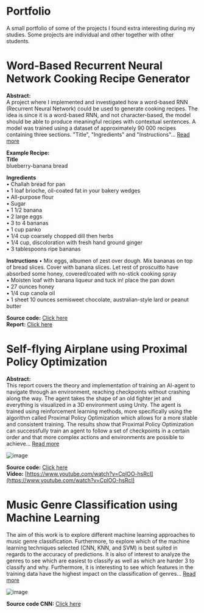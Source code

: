 # Portfolio
A small portfolio of some of the projects I found extra interesting during my studies. Some projects are individual and other together with other students.

# Word-Based Recurrent Neural Network Cooking Recipe Generator
**Abstract:**  
A project where I implemented and investigated how a word-based RNN (Recurrent
Neural Network) could be used to generate cooking recipes. The idea is since
it is a word-based RNN, and not character-based, the model should be able to
produce meaningful recipes with contextual sentences. A model was trained
using a dataset of approximately 90 000 recipes containing three sections.
"Title", "Ingredients" and "Instructions"… [Read more](https://github.com/emibr678/Portfolio/blob/main/recipe-generator/tdde16-project-recipe-generator-main/TDDE16_project_report_emibr678.pdf)

**Example Recipe:**  
**Title**  
blueberry-banana bread  

**Ingredients**  
• Challah bread for pan  
• 1 loaf brioche, oil-coated fat in your bakery wedges  
• All-purpose flour  
• Sugar  
• 1 1/2 banana  
• 2 large eggs  
• 3 to 4 bananas  
• 1 cup panko  
• 1/4 cup coarsely chopped dill then herbs  
• 1/4 cup, discoloration with fresh hand ground ginger  
• 3 tablespoons ripe bananas  

**Instructions**
• Mix eggs, albumen of zest over dough. Mix bananas on top of bread slices. Cover with banana slices. Let rest of proscuitto have absorbed some honey, covered/coated with no-stick cooking spray  
• Moisten loaf with banana liqueur and tuck in! place the pan down  
• 27 ounces honey  
• 1/4 cup canola oil  
• 1 sheet 10 ounces semisweet chocolate, australian-style lard or peanut butter  

**Source code:** [Click here](https://github.com/emibr678/Portfolio/tree/main/recipe-generator/tdde16-project-recipe-generator-main)  
**Report:** [Click here](https://github.com/emibr678/Portfolio/blob/main/recipe-generator/tdde16-project-recipe-generator-main/TDDE16_project_report_emibr678.pdf)  

# Self-flying Airplane using Proximal Policy Optimization
**Abstract:**  
This report covers the theory and implementation of training an AI-agent to navigate through an environment, reaching checkpoints without crashing along the way. The agent takes the shape of an old fighter jet and everything is visualized in a 3D environment using Unity. The agent is trained using reinforcement learning methods, more specifically using the algorithm called Proximal Policy Optimization which allows for a more stable and consistent training. The results show that Proximal Policy Optimization can successfully train an agent to follow a set of checkpoints in a certain order and that more complex actions and environments are possible to achieve... [Read more](https://github.com/emibr678/Portfolio/blob/main/self-flying-airplane-ppo/TNM095___Project__danhu028__drika827__emibr678_%20(2).pdf)  
  
![image](https://user-images.githubusercontent.com/55993222/161951366-7fd4e2fc-ba29-4e5a-aa2e-57bbd483405a.png)

**Source code:** [Click here](https://gitlab.liu.se/emibr678/tnm095-ai-plane.git)  
**Video:** [https://www.youtube.com/watch?v=CplOO-hsRcI](https://www.youtube.com/watch?v=CplOO-hsRcI)  

# Music Genre Classification using Machine Learning
The aim of this work is to explore different machine learning approaches to music genre
classification. Furthermore, to explore which of the machine learning techniques selected
(CNN, KNN, and SVM) is best suited in regards to the accuracy of predictions. It is also of
interest to analyze the genres to see which are easiest to classify as well as which are harder
3 to classify and why. Furthermore, it is interesting to see which features in the training data
have the highest impact on the classification of genres... [Read more](https://github.com/emibr678/Portfolio/blob/main/music-genre-classification/Training_CNNGenreClassifier.ipynb)  

![image](https://user-images.githubusercontent.com/55993222/161953636-100d2600-a5e9-4d8f-b22b-38f77a4ffa7a.png)

**Source code CNN:** [Click here](https://github.com/emibr678/Portfolio/blob/main/music-genre-classification/Training_CNNGenreClassifier.ipynb)
